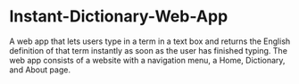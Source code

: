 # Instant-Dictionary-Web-App
A web app that lets users type in a term in a text box and returns the English definition
of that term instantly as soon as the user has finished typing.
The web app consists of a website with a navigation menu, a Home, Dictionary, and About page.
